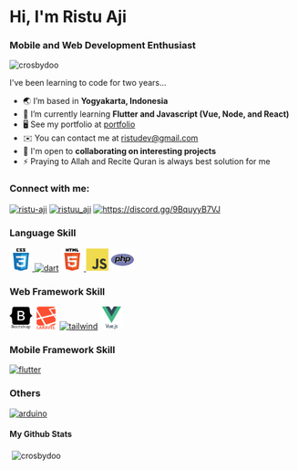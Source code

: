 Hi, I'm Ristu Aji [](https://user-images.githubusercontent.com/18350557/176309783-0785949b-9127-417c-8b55-ab5a4333674e.gif)
======================================================================================================================================

<h3 align="left">Mobile and Web Development Enthusiast</h3>
<p align="left"> <img src="https://komarev.com/ghpvc/?username=crosbydoo&label=Profile%20views&color=0e75b6&style=flat" alt="crosbydoo" /> </p>

I've been learning to code for two years...
- 🌏 I’m based in **Yogyakarta, Indonesia**
- 🧠 I’m currently learning **Flutter and Javascript (Vue, Node, and React)**
- 🖥️ See my portfolio at [portfolio](https://crosbydev.vercel.app/)
- ✉️ You can contact me at [ristudev@gmail.com](mailto:ristudev@gmail.com)
- 🤝 I'm open to **collaborating on interesting projects**
- ⚡ Praying to Allah and Recite Quran is always best solution for me

<h3 align="left">Connect with me:</h3>
<p align="left">
<a href="https://linkedin.com/in/ristu-aji" target="blank"><img align="center" src="https://raw.githubusercontent.com/rahuldkjain/github-profile-readme-generator/master/src/images/icons/Social/linked-in-alt.svg" alt="ristu-aji" height="30" width="40" /></a>
<a href="https://instagram.com/ristuu_aji" target="blank"><img align="center" src="https://raw.githubusercontent.com/rahuldkjain/github-profile-readme-generator/master/src/images/icons/Social/instagram.svg" alt="ristuu_aji" height="30" width="40" /></a>
<a href="https://discord.gg/https://discord.gg/9BquyyB7VJ" target="blank"><img align="center" src="https://raw.githubusercontent.com/rahuldkjain/github-profile-readme-generator/master/src/images/icons/Social/discord.svg" alt="https://discord.gg/9BquyyB7VJ" height="30" width="40" /></a>
</p>

<h3 align="left">Language Skill</h3>
<p align="left">
   <a href="https://www.w3schools.com/css/" target="_blank" rel="noreferrer"> <img src="https://raw.githubusercontent.com/devicons/devicon/master/icons/css3/css3-original-wordmark.svg" alt="css3" width="40" height="40"/> </a> 
   <a href="https://dart.dev" target="_blank" rel="noreferrer"> <img src="https://www.vectorlogo.zone/logos/dartlang/dartlang-icon.svg" alt="dart" width="40" height="40"/></a> 
   <a href="https://www.w3.org/html/" target="_blank" rel="noreferrer"> <img src="https://raw.githubusercontent.com/devicons/devicon/master/icons/html5/html5-original-wordmark.svg" alt="html5" width="40" height="40"/> </a> 
   <a href="https://developer.mozilla.org/en-US/docs/Web/JavaScript" target="_blank" rel="noreferrer"><img src="https://raw.githubusercontent.com/devicons/devicon/master/icons/javascript/javascript-original.svg" alt="javascript" width="40" height="40"/></a>
   <a href="https://www.php.net" target="_blank" rel="noreferrer"> <img src="https://raw.githubusercontent.com/devicons/devicon/master/icons/php/php-original.svg" alt="php" width="40" height="40"/> </a>

<h3 align="left">Web Framework Skill</h3>
<p align="left">
   <a href="https://getbootstrap.com" target="_blank" rel="noreferrer"> <img src="https://raw.githubusercontent.com/devicons/devicon/master/icons/bootstrap/bootstrap-plain-wordmark.svg" alt="bootstrap" width="40" height="40"/></a>
   <a href="https://laravel.com/" target="_blank" rel="noreferrer"> <img src="https://raw.githubusercontent.com/devicons/devicon/master/icons/laravel/laravel-plain-wordmark.svg" alt="laravel" width="40" height="40"/></a>
   <a href="https://tailwindcss.com/" target="_blank" rel="noreferrer"> <img src="https://www.vectorlogo.zone/logos/tailwindcss/tailwindcss-icon.svg" alt="tailwind" width="40" height="40"/></a>
   <a href="https://vuejs.org/" target="_blank" rel="noreferrer"> <img src="https://raw.githubusercontent.com/devicons/devicon/master/icons/vuejs/vuejs-original-wordmark.svg" alt="vuejs" width="40" height="40"/> </a></p>
</p>

<h3 align="left">Mobile Framework Skill</h3>
<p align="left">
   <a href="https://flutter.dev" target="_blank" rel="noreferrer"> <img src="https://www.vectorlogo.zone/logos/flutterio/flutterio-icon.svg" alt="flutter" width="40" height="40"/> </a> 
</p>
   
  
<h3 align="left">Others</h3>
<p align="left">
  <a href="https://www.arduino.cc/" target="_blank" rel="noreferrer"> <img src="https://cdn.worldvectorlogo.com/logos/arduino-1.svg" alt="arduino" width="40" height="40"/></a> 
</p>

<h4 align="left">My Github Stats</h4>
<p>&nbsp;<img align="center" src="https://github-readme-stats.vercel.app/api?username=crosbydoo&show_icons=true&locale=en" alt="crosbydoo" /></p>
